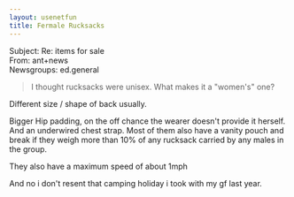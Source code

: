 ```yaml
---   
layout: usenetfun   
title: Fermale Rucksacks   
---   
```

   
   
 Subject: Re: items for sale   
From: ant+news   
Newsgroups: ed.general   
   
> I thought rucksacks were unisex.  What makes it a &quot;women's&quot; one?   
>   

Different size / shape of back usually.   
   
Bigger Hip padding, on the off chance the wearer doesn't provide it herself. And an underwired chest strap.  Most of them also have a vanity pouch and break if they weigh more than 10% of any rucksack carried by any males in the group.   
   
They also have a maximum speed of about 1mph   
   
And no i don't resent that camping holiday i took with my gf last year.   
   
   
   

